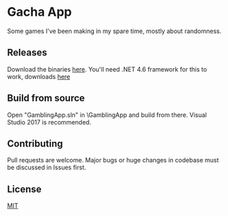 # Gacha App
Some games I've been making in my spare time, mostly about randomness.

## Releases
Download the binaries [here](https://minhaskamal.github.io/DownGit/#/home?url=https://github.com/rashlight/GamblingApp/tree/master/Binaries).
You'll need .NET 4.6 framework for this to work, downloads [here](https://www.microsoft.com/en-us/download/details.aspx?id=49982)

## Build from source
Open "GamblingApp.sln" in \GamblingApp and build from there. Visual Studio 2017 is recommended.

## Contributing
Pull requests are welcome. Major bugs or huge changes in codebase must be discussed in Issues first.

## License
[MIT](https://choosealicense.com/licenses/mit/)
